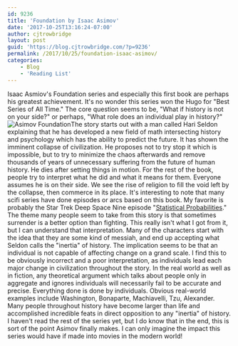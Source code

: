 ```yaml
---
id: 9236
title: 'Foundation by Isaac Asimov'
date: '2017-10-25T13:16:24-07:00'
author: cjtrowbridge
layout: post
guid: 'https://blog.cjtrowbridge.com/?p=9236'
permalink: /2017/10/25/foundation-isaac-asimov/
categories:
    - Blog
    - 'Reading List'
---
```


Isaac Asmiov's Foundation series and especially this first book are perhaps his greatest achievement. It's no wonder this series won the Hugo for "Best Series of All Time." The core question seems to be, "What if history is not on your side?" or perhaps, "What role does an individual play in history?" ![Asimov Foundation](https://blog.cjtrowbridge.com/wp-content/uploads/2017/10/181410-004-30D9DF15-1-1.jpg)The story starts out with a man called Hari Seldon explaining that he has developed a new field of math intersecting history and psychology which has the ability to predict the future. It has shown the imminent collapse of civilization. He proposes not to try stop it which is impossible, but to try to minimize the chaos afterwards and remove thousands of years of unnecessary suffering from the future of human history. He dies after setting things in motion. For the rest of the book, people try to interpret what he did and what it means for them. Everyone assumes he is on their side. We see the rise of religion to fill the void left by the collapse, then commerce in its place. It's interesting to note that many scifi series have done episodes or arcs based on this book. My favorite is probably the Star Trek Deep Space Nine episode "[Statistical Probabilities](http://memory-alpha.wikia.com/wiki/Statistical_Probabilities_(episode))." The theme many people seem to take from this story is that sometimes surrender is a better option than fighting. This really isn't what I got from it, but I can understand that interpretation. Many of the characters start with the idea that they are some kind of messiah, and end up accepting what Seldon calls the "inertia" of history. The implication seems to be that an individual is not capable of affecting change on a grand scale. I find this to be obviously incorrect and a poor interpretation, as individuals lead each major change in civilization throughout the story. In the real world as well as in fiction, any theoretical argument which talks about people only in aggregate and ignores individuals will necessarily fail to be accurate and precise. Everything done is done by individuals. Obvious real-world examples include Washington, Bonaparte, Machiavelli, Tzu, Alexander. Many people throughout history have become larger than life and accomplished incredible feats in direct opposition to any "inertia" of history. I haven't read the rest of the series yet, but I do know that in the end, this is sort of the point Asimov finally makes. I can only imagine the impact this series would have if made into movies in the modern world!